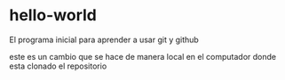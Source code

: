 # hello-world

El programa inicial para aprender a usar git y github


este es un cambio que se hace de manera local en el computador donde esta clonado el repositorio